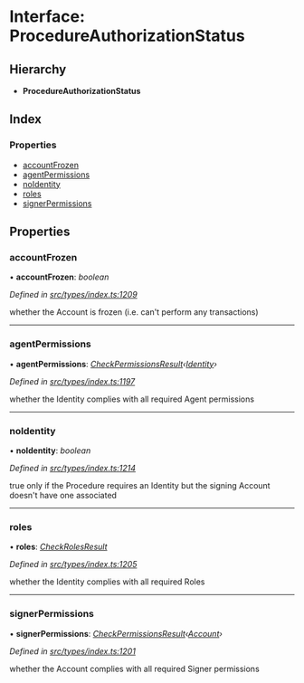 # Interface: ProcedureAuthorizationStatus

## Hierarchy

* **ProcedureAuthorizationStatus**

## Index

### Properties

* [accountFrozen](procedureauthorizationstatus.md#accountfrozen)
* [agentPermissions](procedureauthorizationstatus.md#agentpermissions)
* [noIdentity](procedureauthorizationstatus.md#noidentity)
* [roles](procedureauthorizationstatus.md#roles)
* [signerPermissions](procedureauthorizationstatus.md#signerpermissions)

## Properties

###  accountFrozen

• **accountFrozen**: *boolean*

*Defined in [src/types/index.ts:1209](https://github.com/PolymeshAssociation/polymesh-sdk/blob/46845947/src/types/index.ts#L1209)*

whether the Account is frozen (i.e. can't perform any transactions)

___

###  agentPermissions

• **agentPermissions**: *[CheckPermissionsResult](checkpermissionsresult.md)‹[Identity](../enums/signertype.md#identity)›*

*Defined in [src/types/index.ts:1197](https://github.com/PolymeshAssociation/polymesh-sdk/blob/46845947/src/types/index.ts#L1197)*

whether the Identity complies with all required Agent permissions

___

###  noIdentity

• **noIdentity**: *boolean*

*Defined in [src/types/index.ts:1214](https://github.com/PolymeshAssociation/polymesh-sdk/blob/46845947/src/types/index.ts#L1214)*

true only if the Procedure requires an Identity but the signing Account
  doesn't have one associated

___

###  roles

• **roles**: *[CheckRolesResult](checkrolesresult.md)*

*Defined in [src/types/index.ts:1205](https://github.com/PolymeshAssociation/polymesh-sdk/blob/46845947/src/types/index.ts#L1205)*

whether the Identity complies with all required Roles

___

###  signerPermissions

• **signerPermissions**: *[CheckPermissionsResult](checkpermissionsresult.md)‹[Account](../enums/signertype.md#account)›*

*Defined in [src/types/index.ts:1201](https://github.com/PolymeshAssociation/polymesh-sdk/blob/46845947/src/types/index.ts#L1201)*

whether the Account complies with all required Signer permissions
